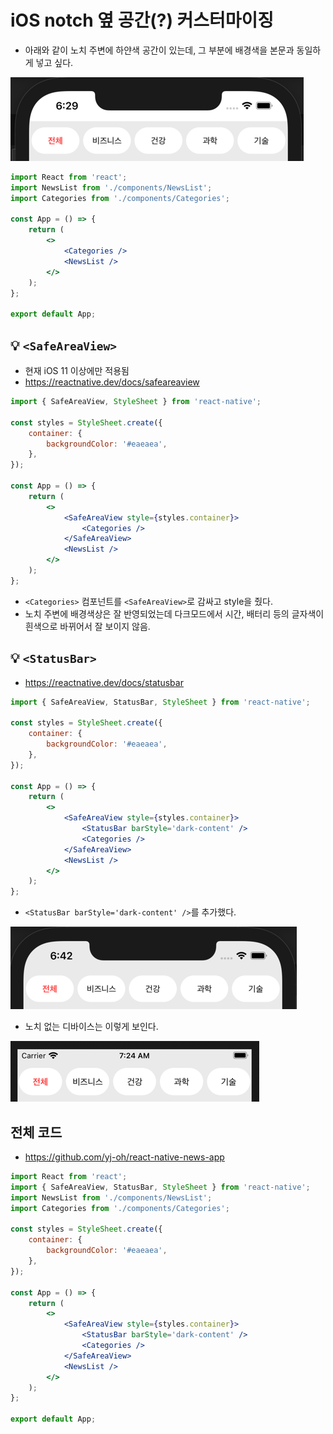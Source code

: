 # iOS notch 옆 공간(?) 커스터마이징
- 아래와 같이 노치 주변에 하얀색 공간이 있는데, 그 부분에 배경색을 본문과 동일하게 넣고 싶다.

![](.%5B20201220%5D_ios_safeareaview_images/754d3252.png)
```jsx
import React from 'react';
import NewsList from './components/NewsList';
import Categories from './components/Categories';

const App = () => {
    return (
        <>
            <Categories />
            <NewsList />
        </>
    );
};

export default App;
```

## 💡 `<SafeAreaView>`
- 현재 iOS 11 이상에만 적용됨
- https://reactnative.dev/docs/safeareaview
```jsx
import { SafeAreaView, StyleSheet } from 'react-native';

const styles = StyleSheet.create({
    container: {
        backgroundColor: '#eaeaea',
    },
});

const App = () => {
    return (
        <>
            <SafeAreaView style={styles.container}>
                <Categories />
            </SafeAreaView>
            <NewsList />
        </>
    );
};
```
- `<Categories>` 컴포넌트를 `<SafeAreaView>`로 감싸고 style을 줬다.
- 노치 주변에 배경색상은 잘 반영되었는데 
  다크모드에서 시간, 배터리 등의 글자색이 흰색으로 바뀌어서 잘 보이지 않음.

## 💡 `<StatusBar>`
- https://reactnative.dev/docs/statusbar
```jsx
import { SafeAreaView, StatusBar, StyleSheet } from 'react-native';

const styles = StyleSheet.create({
    container: {
        backgroundColor: '#eaeaea',
    },
});

const App = () => {
    return (
        <>
            <SafeAreaView style={styles.container}>
                <StatusBar barStyle='dark-content' />
                <Categories />
            </SafeAreaView>
            <NewsList />
        </>
    );
};
```
- `<StatusBar barStyle='dark-content' />`를 추가했다.

![](.%5B20201220%5D_ios_safeareaview_images/9bb5e63a.png)

- 노치 없는 디바이스는 이렇게 보인다.

![](.%5B20201220%5D_ios_safeareaview_images/7a901ad7.png)

## 전체 코드
- https://github.com/yj-oh/react-native-news-app
```jsx
import React from 'react';
import { SafeAreaView, StatusBar, StyleSheet } from 'react-native';
import NewsList from './components/NewsList';
import Categories from './components/Categories';

const styles = StyleSheet.create({
    container: {
        backgroundColor: '#eaeaea',
    },
});

const App = () => {
    return (
        <>
            <SafeAreaView style={styles.container}>
                <StatusBar barStyle='dark-content' />
                <Categories />
            </SafeAreaView>
            <NewsList />
        </>
    );
};

export default App;
```

